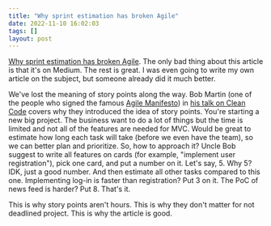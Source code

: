 ```yaml
---
title: "Why sprint estimation has broken Agile"
date: 2022-11-10 16:02:03
tags: []
layout: post
---
```


[Why sprint estimation has broken Agile](https://medium.com/virtuslab/why-sprint-estimation-has-broken-agile-70801e1edc4f). The only bad thing about this article is that it's on Medium. The rest is great. I was even going to write my own article on the subject, but someone already did it much better.

We've lost the meaning of story points along the way. Bob Martin (one of the people who signed the famous [Agile Manifesto](https://agilemanifesto.org/)) in [his talk on Clean Code](https://t.me/itgram_channel/463) covers why they introduced the idea of story points. You're starting a new big project. The business want to do a lot of things but the time is limited and not all of the features are needed for MVC. Would be great to estimate how long each task will take (before we even have the team), so we can better plan and prioritize. So, how to approach it? Uncle Bob suggest to write all features on cards (for example, "implement user registration"), pick one card, and put a number on it. Let's say, 5. Why 5? IDK, just a good number. And then estimate all other tasks compared to this one. Implementing log-in is faster than registration? Put 3 on it. The PoC of news feed is harder? Put 8. That's it.

This is why story points aren't hours. This is why they don't matter for not deadlined project. This is why the article is good.
